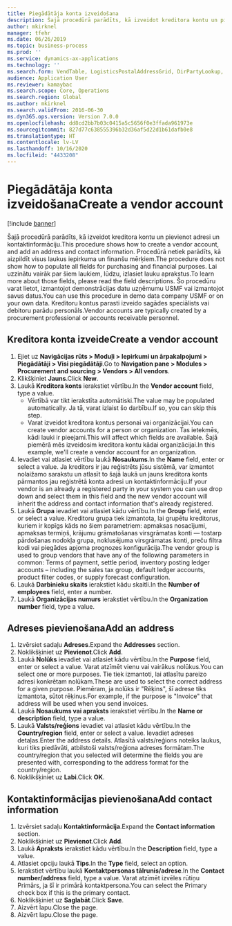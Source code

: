 ```yaml
---
title: Piegādātāja konta izveidošana
description: Šajā procedūrā parādīts, kā izveidot kreditora kontu un pievienot adresi un kontaktinformāciju.
author: mkirknel
manager: tfehr
ms.date: 06/26/2019
ms.topic: business-process
ms.prod: ''
ms.service: dynamics-ax-applications
ms.technology: ''
ms.search.form: VendTable, LogisticsPostalAddressGrid, DirPartyLookup, LogisticsPostalAddress, SysLookupMultiSelectGrid, WHSFilterGenerallyAvail
audience: Application User
ms.reviewer: kamaybac
ms.search.scope: Core, Operations
ms.search.region: Global
ms.author: mkirknel
ms.search.validFrom: 2016-06-30
ms.dyn365.ops.version: Version 7.0.0
ms.openlocfilehash: dd8cd2bb7b03c0415a5c5656f0e3ffada961973e
ms.sourcegitcommit: 827d77c638555396b32d36af5d22d1b61dafb0e8
ms.translationtype: HT
ms.contentlocale: lv-LV
ms.lasthandoff: 10/16/2020
ms.locfileid: "4433208"
---
```

# <a name="create-a-vendor-account"></a><span data-ttu-id="07b4a-103">Piegādātāja konta izveidošana</span><span class="sxs-lookup"><span data-stu-id="07b4a-103">Create a vendor account</span></span>

[!include [banner](../../includes/banner.md)]

<span data-ttu-id="07b4a-104">Šajā procedūrā parādīts, kā izveidot kreditora kontu un pievienot adresi un kontaktinformāciju.</span><span class="sxs-lookup"><span data-stu-id="07b4a-104">This procedure shows how to create a vendor account, and add an address and contact information.</span></span> <span data-ttu-id="07b4a-105">Procedūrā netiek parādīts, kā aizpildīt visus laukus iepirkuma un finanšu mērķiem.</span><span class="sxs-lookup"><span data-stu-id="07b4a-105">The procedure does not show how to populate all fields for purchasing and financial purposes.</span></span> <span data-ttu-id="07b4a-106">Lai uzzinātu vairāk par šiem laukiem, lūdzu, izlasiet lauku aprakstus.</span><span class="sxs-lookup"><span data-stu-id="07b4a-106">To learn more about those fields, please read the field descriptions.</span></span> <span data-ttu-id="07b4a-107">Šo procedūru varat lietot, izmantojot demonstrācijas datu uzņēmumu USMF vai izmantojot savus datus.</span><span class="sxs-lookup"><span data-stu-id="07b4a-107">You can use this procedure in demo data company USMF or on your own data.</span></span> <span data-ttu-id="07b4a-108">Kreditoru kontus parasti izveido sagādes speciālists vai debitoru parādu personāls.</span><span class="sxs-lookup"><span data-stu-id="07b4a-108">Vendor accounts are typically created by a procurement professional or accounts receivable personnel.</span></span>


## <a name="create-a-vendor-account"></a><span data-ttu-id="07b4a-109">Kreditora konta izveide</span><span class="sxs-lookup"><span data-stu-id="07b4a-109">Create a vendor account</span></span>
1. <span data-ttu-id="07b4a-110">Ejiet uz **Navigācijas rūts > Moduļi > Iepirkumi un ārpakalpojumi > Piegādātāji > Visi piegādātāji**.</span><span class="sxs-lookup"><span data-stu-id="07b4a-110">Go to **Navigation pane > Modules > Procurement and sourcing > Vendors > All vendors**.</span></span>
2. <span data-ttu-id="07b4a-111">Klikšķiniet **Jauns**.</span><span class="sxs-lookup"><span data-stu-id="07b4a-111">Click **New**.</span></span>
3. <span data-ttu-id="07b4a-112">Laukā **Kreditora konts** ierakstiet vērtību.</span><span class="sxs-lookup"><span data-stu-id="07b4a-112">In the **Vendor account** field, type a value.</span></span>
    - <span data-ttu-id="07b4a-113">Vērtībā var tikt ierakstīta automātiski.</span><span class="sxs-lookup"><span data-stu-id="07b4a-113">The value may be populated automatically.</span></span> <span data-ttu-id="07b4a-114">Ja tā, varat izlaist šo darbību.</span><span class="sxs-lookup"><span data-stu-id="07b4a-114">If so, you can skip this step.</span></span>  
    - <span data-ttu-id="07b4a-115">Varat izveidot kreditora kontus personai vai organizācijai.</span><span class="sxs-lookup"><span data-stu-id="07b4a-115">You can create vendor accounts for a person or organization.</span></span> <span data-ttu-id="07b4a-116">Tas ietekmēs, kādi lauki ir pieejami.</span><span class="sxs-lookup"><span data-stu-id="07b4a-116">This will affect which fields are available.</span></span> <span data-ttu-id="07b4a-117">Šajā piemērā mēs izveidosim kreditora kontu kādai organizācijai.</span><span class="sxs-lookup"><span data-stu-id="07b4a-117">In this example, we'll create a vendor account for an organization.</span></span>   
4. <span data-ttu-id="07b4a-118">Ievadiet vai atlasiet vērtību laukā **Nosaukums**.</span><span class="sxs-lookup"><span data-stu-id="07b4a-118">In the **Name** field, enter or select a value.</span></span> <span data-ttu-id="07b4a-119">Ja kreditors ir jau reģistrēts jūsu sistēmā, var izmantot nolaižamo sarakstu un atlasīt to šajā laukā un jauns kreditora konts pārmantos jau reģistrētā konta adresi un kontaktinformāciju.</span><span class="sxs-lookup"><span data-stu-id="07b4a-119">If your vendor is an already a registered party in your system you can use drop down and select them in this field and the new vendor account will inherit the address and contact information that's already registered.</span></span>
5. <span data-ttu-id="07b4a-120">Laukā **Grupa** ievadiet vai atlasiet kādu vērtību.</span><span class="sxs-lookup"><span data-stu-id="07b4a-120">In the **Group** field, enter or select a value.</span></span> <span data-ttu-id="07b4a-121">Kreditoru grupa tiek izmantota, lai grupētu kreditorus, kuriem ir kopīgs kāds no šiem parametriem: apmaksas nosacījumi, apmaksas termiņš, krājumu grāmatošanas virsgrāmatas konti — tostarp pārdošanas nodokļa grupa, noklusējuma virsgrāmatas konti, preču filtra kodi vai piegādes apjoma prognozes konfigurācija.</span><span class="sxs-lookup"><span data-stu-id="07b4a-121">The vendor group is used to group vendors that have any of the following parameters in common: Terms of payment, settle period, inventory posting ledger accounts – including the sales tax group, default ledger accounts, product filter codes, or supply forecast configuration.</span></span>
6. <span data-ttu-id="07b4a-122">Laukā **Darbinieku skaits** ierakstiet kādu skaitli.</span><span class="sxs-lookup"><span data-stu-id="07b4a-122">In the **Number of employees** field, enter a number.</span></span>
7. <span data-ttu-id="07b4a-123">Laukā **Organizācijas numurs** ierakstiet vērtību.</span><span class="sxs-lookup"><span data-stu-id="07b4a-123">In the **Organization number** field, type a value.</span></span>

## <a name="add-an-address"></a><span data-ttu-id="07b4a-124">Adreses pievienošana</span><span class="sxs-lookup"><span data-stu-id="07b4a-124">Add an address</span></span>
1. <span data-ttu-id="07b4a-125">Izvērsiet sadaļu **Adreses**.</span><span class="sxs-lookup"><span data-stu-id="07b4a-125">Expand the **Addresses** section.</span></span>
2. <span data-ttu-id="07b4a-126">Noklikšķiniet uz **Pievienot**.</span><span class="sxs-lookup"><span data-stu-id="07b4a-126">Click **Add**.</span></span>
3. <span data-ttu-id="07b4a-127">Laukā **Nolūks** ievadiet vai atlasiet kādu vērtību.</span><span class="sxs-lookup"><span data-stu-id="07b4a-127">In the **Purpose** field, enter or select a value.</span></span> <span data-ttu-id="07b4a-128">Varat atzīmēt vienu vai vairākus nolūkus.</span><span class="sxs-lookup"><span data-stu-id="07b4a-128">You can select one or more purposes.</span></span> <span data-ttu-id="07b4a-129">Tie tiek izmantoti, lai atlasītu pareizo adresi konkrētam nolūkam.</span><span class="sxs-lookup"><span data-stu-id="07b4a-129">These are used to select the correct address for a given purpose.</span></span> <span data-ttu-id="07b4a-130">Piemēram, ja nolūks ir "Rēķins", šī adrese tiks izmantota, sūtot rēķinus.</span><span class="sxs-lookup"><span data-stu-id="07b4a-130">For example, if the purpose is "Invoice" that address will be used when you send invoices.</span></span>
4. <span data-ttu-id="07b4a-131">Laukā **Nosaukums vai apraksts** ierakstiet vērtību.</span><span class="sxs-lookup"><span data-stu-id="07b4a-131">In the **Name or description** field, type a value.</span></span>
5. <span data-ttu-id="07b4a-132">Laukā **Valsts/reģions** ievadiet vai atlasiet kādu vērtību.</span><span class="sxs-lookup"><span data-stu-id="07b4a-132">In the **Country/region** field, enter or select a value.</span></span> <span data-ttu-id="07b4a-133">Ievadiet adreses detaļas.</span><span class="sxs-lookup"><span data-stu-id="07b4a-133">Enter the address details.</span></span> <span data-ttu-id="07b4a-134">Atlasītā valsts/reģions noteiks laukus, kuri tiks piedāvāti, atbilstoši valsts/reģiona adreses formātam.</span><span class="sxs-lookup"><span data-stu-id="07b4a-134">The country/region that you selected will determine the fields you are presented with, corresponding to the address format for the country/region.</span></span> 
6. <span data-ttu-id="07b4a-135">Noklikšķiniet uz **Labi**.</span><span class="sxs-lookup"><span data-stu-id="07b4a-135">Click **OK**.</span></span>

## <a name="add-contact-information"></a><span data-ttu-id="07b4a-136">Kontaktinformācijas pievienošana</span><span class="sxs-lookup"><span data-stu-id="07b4a-136">Add contact information</span></span>
1. <span data-ttu-id="07b4a-137">Izvērsiet sadaļu **Kontaktinformācija**.</span><span class="sxs-lookup"><span data-stu-id="07b4a-137">Expand the **Contact information** section.</span></span>
2. <span data-ttu-id="07b4a-138">Noklikšķiniet uz **Pievienot**.</span><span class="sxs-lookup"><span data-stu-id="07b4a-138">Click **Add**.</span></span>
3. <span data-ttu-id="07b4a-139">Laukā **Apraksts** ierakstiet kādu vērtību.</span><span class="sxs-lookup"><span data-stu-id="07b4a-139">In the **Description** field, type a value.</span></span>
4. <span data-ttu-id="07b4a-140">Atlasiet opciju laukā **Tips**.</span><span class="sxs-lookup"><span data-stu-id="07b4a-140">In the **Type** field, select an option.</span></span>
5. <span data-ttu-id="07b4a-141">Ierakstiet vērtību laukā **Kontaktpersonas tālrunis/adrese**.</span><span class="sxs-lookup"><span data-stu-id="07b4a-141">In the **Contact number/address** field, type a value.</span></span> <span data-ttu-id="07b4a-142">Varat atzīmēt izvēles rūtiņu Primārs, ja šī ir primārā kontaktpersona.</span><span class="sxs-lookup"><span data-stu-id="07b4a-142">You can select the Primary check box if this is the primary contact.</span></span>  
6. <span data-ttu-id="07b4a-143">Noklikšķiniet uz **Saglabāt**.</span><span class="sxs-lookup"><span data-stu-id="07b4a-143">Click **Save**.</span></span>
7. <span data-ttu-id="07b4a-144">Aizvērt lapu.</span><span class="sxs-lookup"><span data-stu-id="07b4a-144">Close the page.</span></span>
8. <span data-ttu-id="07b4a-145">Aizvērt lapu.</span><span class="sxs-lookup"><span data-stu-id="07b4a-145">Close the page.</span></span>

